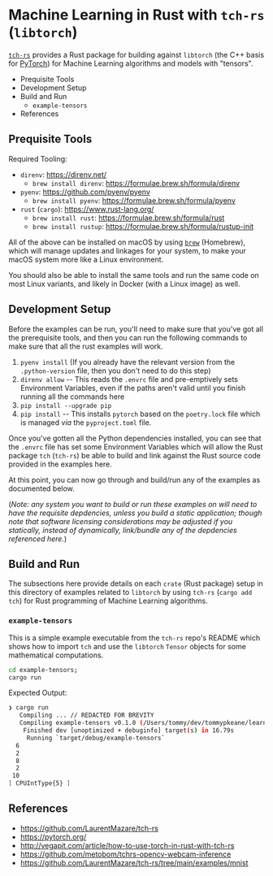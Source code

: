 # Machine Learning in Rust with `tch-rs` (`libtorch`)

[`tch-rs`](https://github.com/LaurentMazare/tch-rs) provides a Rust package for building against `libtorch` (the C++ basis for [PyTorch](https://pytorch.org/)) for Machine Learning algorithms and models with "tensors".

<!-- MarkdownTOC -->

- Prequisite Tools
- Development Setup
- Build and Run
    - `example-tensors`
- References

<!-- /MarkdownTOC -->

## Prequisite Tools

Required Tooling:

- `direnv`: https://direnv.net/
    - `brew install direnv`: https://formulae.brew.sh/formula/direnv
- `pyenv`: https://github.com/pyenv/pyenv
    - `brew install pyenv`: https://formulae.brew.sh/formula/pyenv
- `rust` (`cargo`): https://www.rust-lang.org/
    - `brew install rust`: https://formulae.brew.sh/formula/rust
    - `brew install rustup`: https://formulae.brew.sh/formula/rustup-init

All of the above can be installed on macOS by using [`brew`](https://brew.sh/) (Homebrew), which will manage updates and linkages for your system, to make your macOS system more like a Linux environment.

You should also be able to install the same tools and run the same code on most Linux variants, and likely in Docker (with a Linux image) as well.

## Development Setup

Before the examples can be run, you'll need to make sure that you've got all the prerequisite tools, and then you can run the following commands to make sure that all the rust examples will work.

1. `pyenv install` (If you already have the relevant version from the `.python-version` file, then you don't need to do this step)
1. `direnv allow` -- This reads the `.envrc` file and pre-emptively sets Environment Variables, even if the paths aren't valid until you finish running all the commands here
1. `pip install --upgrade pip`
1. `pip install` -- This installs `pytorch` based on the `poetry.lock` file which is managed _via_ the `pyproject.toml` file.

Once you've gotten all the Python dependencies installed, you can see that the `.envrc` file has set some Environment Variables which will allow the Rust package `tch` (`tch-rs`) be able to build and link against the Rust source code provided in the examples here.

At this point, you can now go through and build/run any of the examples as documented below.

(_Note: any system you want to build or run these examples on will need to have the requisite depdencies, unless you build a static application; though note that software licensing considerations may be adjusted if you statically, instead of dynamically, link/bundle any of the depdencies referenced here._)

## Build and Run

The subsections here provide details on each `crate` (Rust package) setup in this directory of examples related to `libtorch` by using `tch-rs` (`cargo add tch`) for Rust programming of Machine Learning algorithms.

### `example-tensors`

This is a simple example executable from the `tch-rs` repo's README which shows how to import `tch` and use the `libtorch` `Tensor` objects for some mathematical computations.

```bash
cd example-tensors;
cargo run
```

Expected Output:

```bash
❯ cargo run
   Compiling ... // REDACTED FOR BREVITY
   Compiling example-tensors v0.1.0 (/Users/tommy/dev/tommypkeane/learning-rust/ml-libtorch/example-tensors)
    Finished dev [unoptimized + debuginfo] target(s) in 16.79s
     Running `target/debug/example-tensors`
  6
  2
  8
  2
 10
[ CPUIntType{5} ]
```

## References

- https://github.com/LaurentMazare/tch-rs
- https://pytorch.org/
- http://vegapit.com/article/how-to-use-torch-in-rust-with-tch-rs
- https://github.com/metobom/tchrs-opencv-webcam-inference
- https://github.com/LaurentMazare/tch-rs/tree/main/examples/mnist
